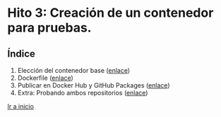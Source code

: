 # Hito 3: Creación de un contenedor para pruebas.
 
## Índice
1. Elección del contenedor base ([enlace](contenedorBase.md))
2. Dockerfile ([enlace](dFile.md))
3. Publicar en Docker Hub y GitHub Packages ([enlace](publish.md))
4. Extra: Probando ambos repositorios ([enlace](probandoRepos.md))

[Ir a inicio](../../README.md)